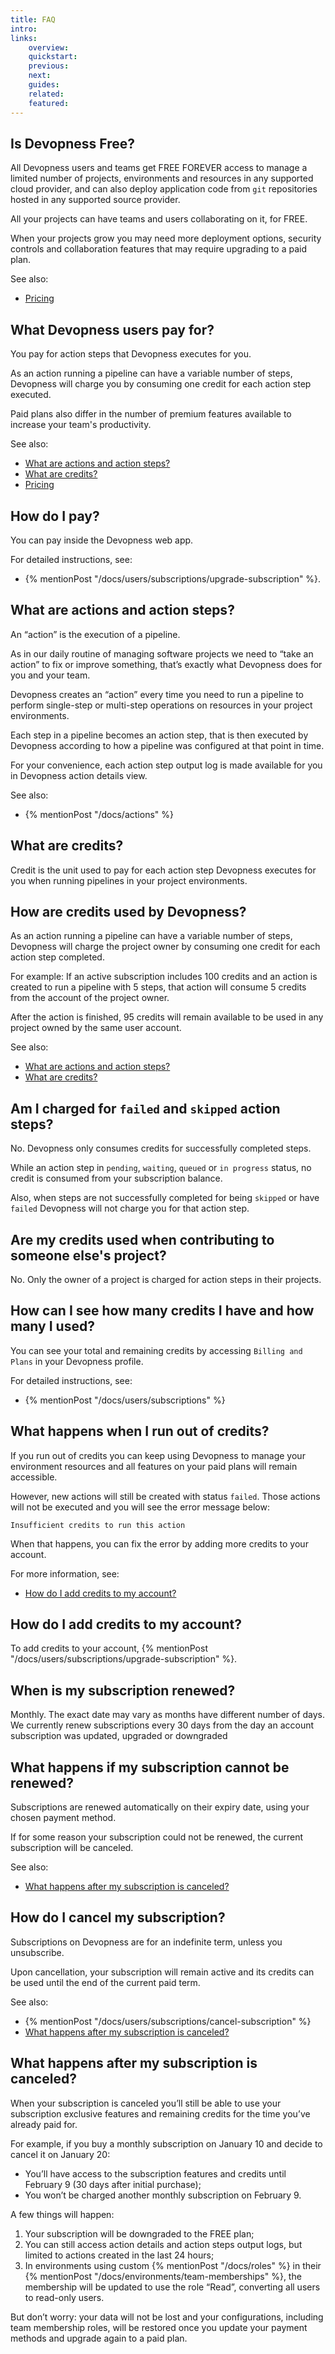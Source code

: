 ```yaml
---
title: FAQ
intro:
links:
    overview:
    quickstart:
    previous:
    next:
    guides:
    related:
    featured:
---
```


## Is Devopness Free?
All Devopness users and teams get FREE FOREVER access to manage a limited number of projects, environments and resources in any supported cloud provider, and can also deploy application code from `git` repositories hosted in any supported source provider.

All your projects can have teams and users collaborating on it, for FREE.

When your projects grow you may need more deployment options, security controls and collaboration features that may require upgrading to a paid plan.

See also:
- [Pricing](/pricing/)

## What Devopness users pay for?
You pay for action steps that Devopness executes for you.

As an action running a pipeline can have a variable number of steps, Devopness will charge you by consuming one credit for each action step executed.

Paid plans also differ in the number of premium features available to increase your team's productivity.

See also:
- [What are actions and action steps?](#)
- [What are credits?](#)
- [Pricing](/pricing/)

## How do I pay?
You can pay inside the Devopness web app.

For detailed instructions, see:
- {% mentionPost "/docs/users/subscriptions/upgrade-subscription" %}.

## What are actions and action steps?
An “action” is the execution of a pipeline.

As in our daily routine of managing software projects we need to “take an action” to fix or improve something, that’s exactly what Devopness does for you and your team.

Devopness creates an “action” every time you need to run a pipeline to perform single-step or multi-step operations on resources in your project environments.

Each step in a pipeline becomes an action step, that is then executed by Devopness according to how a pipeline was configured at that point in time.

For your convenience, each action step output log is made available for you in Devopness action details view.

See also:
- {% mentionPost "/docs/actions" %}

## What are credits?
Credit is the unit used to pay for each action step Devopness executes for you when running pipelines in your project environments.

## How are credits used by Devopness?
As an action running a pipeline can have a variable number of steps, Devopness will charge the project owner by consuming one credit for each action step completed.

For example:
If an active subscription includes 100 credits and an action is created to run a pipeline with 5 steps, that action will consume 5 credits from the account of the project owner.

After the action is finished, 95 credits will remain available to be used in any project owned by the same user account.

See also:
- [What are actions and action steps?](#)
- [What are credits?](#)

## Am I charged for `failed` and `skipped` action steps?
No.
Devopness only consumes credits for successfully completed steps.

While an action step in `pending`, `waiting`, `queued` or `in progress` status, no credit is consumed from your subscription balance.

Also, when steps are not successfully completed for being `skipped` or have `failed` Devopness will not charge you for that action step.

## Are my credits used when contributing to someone else's project?
No.
Only the owner of a project is charged for action steps in their projects.

## How can I see how many credits I have and how many I used?
You can see your total and remaining credits by accessing `Billing and Plans` in your Devopness profile.

For detailed instructions, see:
- {% mentionPost "/docs/users/subscriptions" %}

## What happens when I run out of credits?
If you run out of credits you can keep using Devopness to manage your environment resources and all features on your paid plans will remain accessible.

However, new actions will still be created with status `failed`.
Those actions will not be executed and you will see the error message below:
```
Insufficient credits to run this action
```

When that happens, you can fix the error by adding more credits to your account.

For more information, see:
- [How do I add credits to my account?](#)

## How do I add credits to my account?
To add credits to your account, {% mentionPost "/docs/users/subscriptions/upgrade-subscription" %}.

## When is my subscription renewed?
Monthly. The exact date may vary as months have different number of days. We currently renew subscriptions every 30 days from the day an account subscription was updated, upgraded or downgraded

## What happens if my subscription cannot be renewed?
Subscriptions are renewed automatically on their expiry date, using your chosen payment method.

If for some reason your subscription could not be renewed, the current subscription will be canceled.

See also:
- [What happens after my subscription is canceled?](#)

## How do I cancel my subscription?
Subscriptions on Devopness are for an indefinite term, unless you unsubscribe.

Upon cancellation, your subscription will remain active and its credits can be used until the end of the current paid term.

See also:
- {% mentionPost "/docs/users/subscriptions/cancel-subscription" %}
- [What happens after my subscription is canceled?](#)

## What happens after my subscription is canceled?
When your subscription is canceled you’ll still be able to use your subscription exclusive features and remaining credits for the time you’ve already paid for.

For example, if you buy a monthly subscription on January 10 and decide to cancel it on January 20:
- You’ll have access to the subscription features and credits until February 9 (30 days after initial purchase);
- You won’t be charged another monthly subscription on February 9.

A few things will happen:
1. Your subscription will be downgraded to the FREE plan;
2. You can still access action details and action steps output logs, but limited to actions created in the last 24 hours;
3. In environments using custom {% mentionPost "/docs/roles" %} in their {% mentionPost "/docs/environments/team-memberships" %}, the membership will be updated to use the role “Read”, converting all users to read-only users.

But don’t worry: your data will not be lost and your configurations, including team membership roles, will be restored once you update your payment methods and upgrade again to a paid plan.
